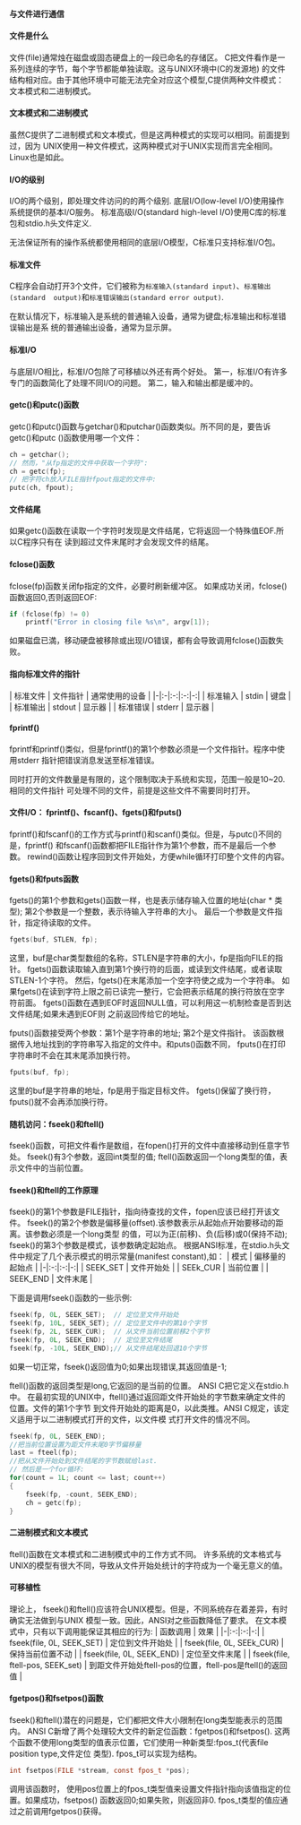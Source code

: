 #### 与文件进行通信

#### 文件是什么
文件(file)通常烛在磁盘或固态硬盘上的一段已命名的存储区。
C把文件看作是一系列连续的字节，每个字节都能单独读取。这与UNIX环境中(C的发源地)
的文件结构相对应。由于其他环境中可能无法完全对应这个模型,C提供两种文件模式：
文本模式和二进制模式。


#### 文本模式和二进制模式
虽然C提供了二进制模式和文本模式，但是这两种模式的实现可以相同。前面提到过，因为
UNIX使用一种文件模式，这两种模式对于UNIX实现而言完全相同。Linux也是如此。


#### I/O的级别
I/O的两个级别，即处理文件访问的的两个级别.
底层I/O(low-level I/O)使用操作系统提供的基本I/O服务。
标准高级I/O(standard high-level I/O)使用C库的标准包和stdio.h头文件定义.

无法保证所有的操作系统都使用相同的底层I/O模型，C标准只支持标准I/O包。


#### 标准文件
C程序会自动打开3个文件，它们被称为`标准输入(standard input)`、`标准输出(standard 
output)`和`标准错误输出(standard error output)`.

在默认情况下，标准输入是系统的普通输入设备，通常为键盘;标准输出和标准错误输出是系
统的普通输出设备，通常为显示屏。


#### 标准I/O
与底层I/O相比，标准I/O包除了可移植以外还有两个好处。
第一，标准I/O有许多专门的函数简化了处理不同I/O的问题。
第二，输入和输出都是缓冲的。


#### getc()和putc()函数
getc()和putc()函数与getchar()和putchar()函数类似。所不同的是，要告诉getc()和putc
()函数使用哪一个文件：
```c
ch = getchar();
// 然而，"从fp指定的文件中获取一个字符":
ch = getc(fp);
// 把字符ch放入FILE指针fpout指定的文件中:
putc(ch, fpout);
```


#### 文件结尾
如果getc()函数在读取一个字符时发现是文件结尾，它将返回一个特殊值EOF.所以C程序只有在
读到超过文件末尾时才会发现文件的结尾。


#### fclose()函数
fclose(fp)函数关闭fp指定的文件，必要时刷新缓冲区。
如果成功关闭，fclose()函数返回0,否则返回EOF:
```c
if (fclose(fp) != 0)
	printf("Error in closing file %s\n", argv[1]);
```
如果磁盘已満，移动硬盘被移除或出现I/O错误，都有会导致调用fclose()函数失败。


#### 指向标准文件的指针

| 标准文件 | 文件指针 | 通常使用的设备 |
|-|:-|:-:|:-:|-:|
| 标准输入 | stdin | 键盘 |
| 标准输出 | stdout | 显示器 |
| 标准错误 | stderr | 显示器 |


#### fprintf()
fprintf和printf()类似，但是fprintf()的第1个参数必须是一个文件指针。程序中使用stderr
指针把错误消息发送至标准错误。

同时打开的文件数量是有限的，这个限制取决于系统和实现，范围一般是10~20.相同的文件指针
可处理不同的文件，前提是这些文件不需要同时打开。


#### 文件I/O： fprintf()、fscanf()、fgets()和fputs()
fprintf()和fscanf()的工作方式与printf()和scanf()类似。但是，与putc()不同的是，fprintf()
和fscanf()函数都把FILE指针作为第1个参数，而不是最后一个参数。
rewind()函数让程序回到文件开始处，方便while循环打印整个文件的内容。


#### fgets()和fputs函数
fgets()的第1个参数和gets()函数一样，也是表示储存输入位置的地址(char * 类型);
第2个参数是一个整数，表示待输入字符串的大小。
最后一个参数是文件指针，指定待读取的文件。
```c
fgets(buf, STLEN, fp);
```
这里，buf是char类型数组的名称，STLEN是字符串的大小，fp是指向FILE的指针。
fgets()函数读取输入直到第1个换行符的后面，或读到文件结尾，或者读取STLEN-1个字符。
然后，fgets()在末尾添加一个空字符使之成为一个字符串。
如果fgets()在读到字符上限之前已读完一整行，它会把表示结尾的换行符放在空字符前面。
fgets()函数在遇到EOF时返回NULL值，可以利用这一机制检查是否到达文件结尾;如果未遇到EOF则
之前返回传给它的地址。

fputs()函数接受两个参数：第1个是字符串的地址;
第2个是文件指针。
该函数根据传入地址找到的字符串写入指定的文件中。和puts()函数不同，
fputs()在打印字符串时不会在其末尾添加换行符。
```c
fputs(buf, fp);
```
这里的buf是字符串的地址，fp是用于指定目标文件。
fgets()保留了换行符，fputs()就不会再添加换行符。


#### 随机访问：fseek()和ftell()
fseek()函数，可把文件看作是数组，在fopen()打开的文件中直接移动到任意字节处。
fseek()有3个参数，返回int类型的值;
ftell()函数返回一个long类型的值，表示文件中的当前位置。


#### fseek()和ftell的工作原理
fseek()的第1个参数是FILE指针，指向待查找的文件，fopen应该已经打开该文件。
fseek()的第2个参数是偏移量(offset).该参数表示从起始点开始要移动的距离。该参数必须是一个long类型
的值，可以为正(前移)、负(后移)或0(保持不动);
fseek()的第3个参数是模式，该参数确定起始点。
根据ANSI标准，在stdio.h头文件中规定了几个表示模式的明示常量(manifest constant),如：
| 模式 | 偏移量的起始点 |
|-|:-:|:-:|-:|
| SEEK_SET | 文件开始处 |
| SEEk_CUR | 当前位置 |
| SEEK_END | 文件末尾 |

下面是调用fseek()函数的一些示例:
```c
fseek(fp, 0L, SEEK_SET);  // 定位至文件开始处
fseek(fp, 10L, SEEK_SET); // 定位至文件中的第10个字节
fseek(fp, 2L, SEEK_CUR);  // 从文件当前位置前移2个字节
fseek(fp, 0L, SEEK_END);  // 定位至文件结尾
fseek(fp, -10L, SEEK_END);// 从文件结尾处回退10个字节
```
如果一切正常，fseek()返回值为0;如果出现错误,其返回值是-1;


ftell()函数的返回类型是long,它返回的是当前的位置。
ANSI C把它定义在stdio.h中。
在最初实现的UNIX中，ftell()通过返回距文件开始处的字节数来确定文件的位置。文件的第1个字节
到文件开始处的距离是0，以此类推。ANSI C规定，该定义适用于以二进制模式打开的文件，以文件模
式打开文件的情况不同。
```c
fseek(fp, 0L, SEEK_END);
//把当前位置设置为距文件末尾0字节偏移量
last = fteel(fp);
//把从文件开始处到文件结尾的字节数赋给last.
// 然后是一个for循环:
for(count = 1L; count <= last; count++)
{
	fseek(fp, -count, SEEK_END);
	ch = getc(fp);
}
```


#### 二进制模式和文本模式
ftell()函数在文本模式和二进制模式中的工作方式不同。
许多系统的文本格式与UNIX的模型有很大不同，导致从文件开始处统计的字符成为一个毫无意义的值。


#### 可移植性
理论上， fseek()和ftell()应该符合UNIX模型。但是，不同系统存在着差异，有时确实无法做到与UNIX
模型一致。因此，ANSI对之些函数降低了要求。
在文本模式中，只有以下调用能保证其相应的行为:
| 函数调用 | 效果 |
|-|:-:|:-:|-:|
| fseek(file, 0L, SEEK_SET) | 定位到文件开始处 |
| fseek(file, 0L, SEEk_CUR) | 保持当前位置不动 |
| fseek(file, 0L, SEEK_END) | 定位至文件末尾 |
| fseek(file, ftell-pos, SEEK_set) | 到距文件开始处ftell-pos的位置，ftell-pos是ftell()的返回值 |


#### fgetpos()和fsetpos()函数
fseek()和ftell()潜在的问题是，它们都把文件大小限制在long类型能表示的范围内。
ANSI C新增了两个处理较大文件的新定位函数：fgetpos()和fsetpos().
这两个函数不使用long类型的值表示位置，它们使用一种新类型:fpos_t(代表file position type,文件定位
类型).
fpos_t可以实现为结构。
```c
int fsetpos(FILE *stream, const fpos_t *pos);
```
调用该函数时， 使用pos位置上的fpos_t类型值来设置文件指针指向该值指定的位置。如果成功，fsetpos()
函数返回0;如果失败，则返回非0.
fpos_t类型的值应通过之前调用fgetpos()获得。
